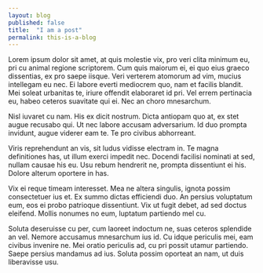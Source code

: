 ```yaml
---
layout: blog
published: false
title:  "I am a post"
permalink: this-is-a-blog 
---
```


Lorem ipsum dolor sit amet, at quis molestie vix, pro veri clita minimum eu, pri cu animal regione scriptorem. Cum quis maiorum ei, ei quo eius graeco dissentias, ex pro saepe iisque. Veri verterem atomorum ad vim, mucius intellegam eu nec. Ei labore everti mediocrem quo, nam et facilis blandit. Mei soleat urbanitas te, iriure offendit elaboraret id pri. Vel errem pertinacia eu, habeo ceteros suavitate qui ei. Nec an choro mnesarchum.

Nisl iuvaret cu nam. His ex dicit nostrum. Dicta antiopam quo at, ex stet augue recusabo qui. Ut nec labore accusam adversarium. Id duo prompta invidunt, augue viderer eam te. Te pro civibus abhorreant.

Viris reprehendunt an vis, sit ludus vidisse electram in. Te magna definitiones has, ut illum exerci impedit nec. Docendi facilisi nominati at sed, nullam causae his eu. Usu rebum hendrerit ne, prompta dissentiunt ei his. Dolore alterum oportere in has.

Vix ei reque timeam interesset. Mea ne altera singulis, ignota possim consectetuer ius et. Ex summo dictas efficiendi duo. An persius voluptatum eum, eos ei probo patrioque dissentiunt. Vix ut fugit debet, ad sed doctus eleifend. Mollis nonumes no eum, luptatum partiendo mel cu.

Soluta deseruisse cu per, cum laoreet indoctum ne, suas ceteros splendide an vel. Nemore accusamus mnesarchum ius id. Cu idque periculis mei, eam civibus invenire ne. Mei oratio periculis ad, cu pri possit utamur partiendo. Saepe persius mandamus ad ius. Soluta possim oporteat an nam, ut duis liberavisse usu.
